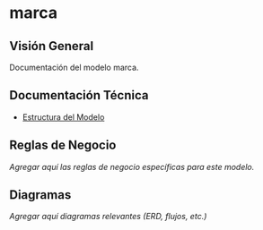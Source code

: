 # marca

## Visión General

Documentación del modelo marca.

## Documentación Técnica

- [Estructura del Modelo](./_generated/marca.md)

## Reglas de Negocio

*Agregar aquí las reglas de negocio específicas para este modelo.*

## Diagramas

*Agregar aquí diagramas relevantes (ERD, flujos, etc.)*
